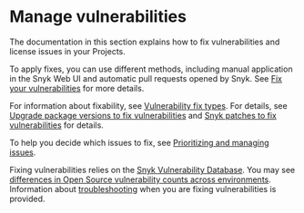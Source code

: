 # Manage vulnerabilities

The documentation in this section explains how to fix vulnerabilities and license issues in your Projects.

To apply fixes, you can use different methods, including manual application in the Snyk Web UI and automatic pull requests opened by Snyk. See [Fix your vulnerabilities](fix-your-vulnerabilities.md) for more details.

For information about fixability, see [Vulnerability fix types](vulnerability-fix-types.md). For details, see [Upgrade package versions to fix vulnerabilities](upgrade-package-versions-to-fix-vulnerabilities.md) and [Snyk patches to fix vulnerabilities](snyk-patches-to-fix-vulnerabilities.md) for details.

To help you decide which issues to fix, see [Prioritizing and managing issues](../../find-and-manage-priority-issues/).

Fixing vulnerabilities relies on the [Snyk Vulnerability Database](../../../scan-applications/snyk-open-source/manage-vulnerabilities/snyk-vulnerability-database.md). You may see [differences in Open Source vulnerability counts across environments](../../../scan-applications/snyk-open-source/manage-vulnerabilities/differences-in-open-source-vulnerability-counts-across-environments.md). Information about [troubleshooting](troubleshooting-open-source-vulnerability-fixing.md) when you are fixing vulnerabilities is provided.

